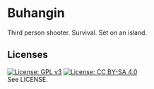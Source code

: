 # Buhangin
Third person shooter. Survival. Set on an island.

## Licenses
[![License: GPL v3](https://img.shields.io/badge/License-GPLv3-blue.svg)](https://www.gnu.org/licenses/gpl-3.0) [![License: CC BY-SA 4.0](https://img.shields.io/badge/License-CC_BY--SA_4.0-lightgrey.svg)](https://creativecommons.org/licenses/by-sa/4.0/)  
See LICENSE.
